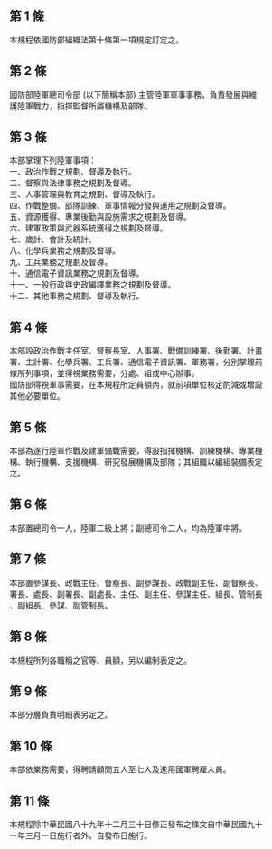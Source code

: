 第 1 條
-------
本規程依國防部組織法第十條第一項規定訂定之。

第 2 條
-------
國防部陸軍總司令部 (以下簡稱本部) 主管陸軍軍事事務，負責發展與維  
護陸軍戰力，指揮監督所屬機構及部隊。

第 3 條
-------
本部掌理下列陸軍事項：  
一、政治作戰之規劃、督導及執行。  
二、督察與法律事務之規劃及督導。  
三、人事管理與教育之規劃、督導及執行。  
四、作戰整備、部隊訓練、軍事情報分發與運用之規劃及督導。  
五、資源獲得、專業後勤與設施需求之規劃及督導。  
六、建軍政策與武器系統獲得之規劃及督導。  
七、歲計、會計及統計。  
八、化學兵業務之規劃及督導。  
九、工兵業務之規劃及督導。  
十、通信電子資訊業務之規劃及督導。  
十一、一般行政與史政編譯業務之規劃及督導。  
十二、其他事務之規劃、督導及執行。

第 4 條
-------
本部設政治作戰主任室、督察長室、人事署、戰備訓練署、後勤署、計畫  
署、主計署、化學兵署、工兵署、通信電子資訊署、軍務署，分別掌理前  
條所列事項，並得視業務需要，分處、組或中心辦事。  
國防部得視軍事需要，在本規程所定員額內，就前項單位核定酌減或增設  
其他必要單位。　

第 5 條
-------
本部為遂行陸軍作戰及建軍備戰需要，得設指揮機構、訓練機構、專業機  
構、執行機構、支援機構、研究發展機構及部隊；其組織以編組裝備表定  
之。

第 6 條
-------
本部置總司令一人，陸軍二級上將；副總司令二人，均為陸軍中將。

第 7 條
-------
本部置參謀長、政戰主任、督察長、副參謀長、政戰副主任、副督察長、  
署長、處長、副署長、副處長、主任、副主任、參謀主任、組長、管制長  
、副組長、參謀、副管制長。

第 8 條
-------
本規程所列各職稱之官等、員額，另以編制表定之。

第 9 條
-------
本部分層負責明細表另定之。

第 10 條
--------
本部依業務需要，得聘請顧問五人至七人及進用國軍聘雇人員。

第 11 條
--------
本規程除中華民國八十九年十二月三十日修正發布之條文自中華民國九十  
一年三月一日施行者外，自發布日施行。

